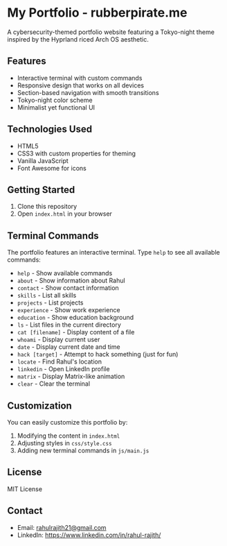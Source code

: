 # My Portfolio - rubberpirate.me

A cybersecurity-themed portfolio website featuring a Tokyo-night theme inspired by the Hyprland riced Arch OS aesthetic.

## Features

- Interactive terminal with custom commands
- Responsive design that works on all devices
- Section-based navigation with smooth transitions
- Tokyo-night color scheme
- Minimalist yet functional UI

## Technologies Used

- HTML5
- CSS3 with custom properties for theming
- Vanilla JavaScript
- Font Awesome for icons

## Getting Started

1. Clone this repository
2. Open `index.html` in your browser

## Terminal Commands

The portfolio features an interactive terminal. Type `help` to see all available commands:

- `help` - Show available commands
- `about` - Show information about Rahul
- `contact` - Show contact information
- `skills` - List all skills
- `projects` - List projects
- `experience` - Show work experience
- `education` - Show education background
- `ls` - List files in the current directory
- `cat [filename]` - Display content of a file
- `whoami` - Display current user
- `date` - Display current date and time
- `hack [target]` - Attempt to hack something (just for fun)
- `locate` - Find Rahul's location
- `linkedin` - Open LinkedIn profile
- `matrix` - Display Matrix-like animation
- `clear` - Clear the terminal

## Customization

You can easily customize this portfolio by:

1. Modifying the content in `index.html`
2. Adjusting styles in `css/style.css`
3. Adding new terminal commands in `js/main.js`

## License

MIT License

## Contact

- Email: rahulrajith21@gmail.com
- LinkedIn: https://www.linkedin.com/in/rahul-rajith/
